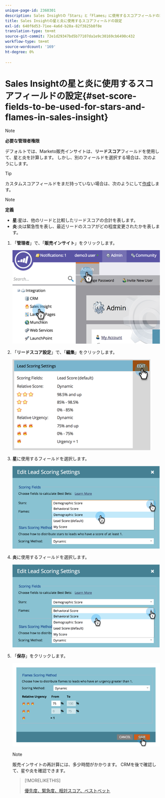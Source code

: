 ```yaml
---
unique-page-id: 2360301
description: Sales Insightの「Stars」と「Flames」に使用するスコアフィールドの設定 —Marketoドキュメント — 製品ドキュメント
title: Sales Insightの星と炎に使用するスコアフィールドの設定
exl-id: 640f6d53-71ee-4a6d-b28a-82f3825b8f8e
translation-type: tm+mt
source-git-commit: 72e1d29347bd5b77107da1e9c30169cb6490c432
workflow-type: tm+mt
source-wordcount: '169'
ht-degree: 0%

---
```


# Sales Insightの星と炎に使用するスコアフィールドの設定{#set-score-fields-to-be-used-for-stars-and-flames-in-sales-insight}

>[!NOTE]
>
>**必要な管理者権限**

デフォルトでは、Marketo販売インサイトは、**リードスコア**&#x200B;フィールドを使用して、星と炎を計算します。 しかし、別のフィールドを選択する場合は、次のようにします。

>[!TIP]
>
>カスタムスコアフィールドをまだ持っていない場合は、次のようにして[作成](/help/marketo/product-docs/administration/field-management/create-a-custom-field-in-marketo.md)します。

>[!NOTE]
>
>**定義**
>
>* **星**:星は、他のリードと比較したリードスコアの合計を表します。
>* **炎**:炎は緊急性を表し、最近リードのスコアがどの程度変更されたかを表します。

>



1. 「**管理者**」で、「**販売インサイト**」をクリックします。

   ![](assets/image2014-9-16-13-3a27-3a19.png)

1. 「**リードスコア設定**」で、「**編集**」をクリックします。

   ![](assets/image2014-9-16-13-3a27-3a33.png)

1. **星**&#x200B;に使用するフィールドを選択します。

   ![](assets/image2014-9-16-13-3a27-3a45.png)

1. **炎**&#x200B;に使用するフィールドを選択します。

   ![](assets/image2014-9-16-13-3a28-3a1.png)

1. 「**保存**」をクリックします。

   ![](assets/image2014-9-16-13-3a28-3a18.png)

   >[!NOTE]
   >
   >販売インサイトの再計算には、多少時間がかかります。 CRMを後で確認して、星や炎を確認できます。

   >[!MORELIKETHIS]
   >
   >[優先度、緊急度、相対スコア、ベストベット](/help/marketo/product-docs/marketo-sales-insight/msi-for-salesforce/features/stars-and-flames/priority-urgency-relative-score-and-best-bets.md)
